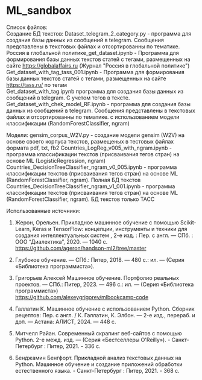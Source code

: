 # ML_sandbox
Список файлов:<br>
Создание БД текстов:
Dataset_telegram_2_category.py - программа для создания базы данных из сообщений в telegram. Сообщения представлены в текстовых файлах и отсортированны по тематике. <br>
Россия в глобальной политике_get_dataset.ipynb - Программа для формирования базы данных текстов статей с тегами, размещенных на сайте https://globalaffairs.ru (Журнал \"Россия в глобальной политике\")<br>
Get_dataset_with_tag_tass_001.ipynb - Программа для формирования базы данных текстов статей с тегами, размещенных на сайте https://tass.ru/ по тегам<br>
Get_dataset_with_tag.ipynb программа для создания базы данных из сообщений в telegram. С учетом тегов в тексте.
Get_dataset_with_chek_model_RF.ipynb - программа для создания базы данных из сообщений в telegram. Сообщения представлены в текстовых файлах и отсортированны по тематике. с использованием модели классификации (RandomForestClassifier, ngram) <br>

Модели:
gensim_corpus_W2V.py - создание модели gensim (W2V) на основе своего корпуса текстов, размещеных в тестовых файлах формата pdf, txt, fb2
Countries_LogReg_v005_with_ngram.ipynb - программа классификации текстов (присваивания тегов стран) на основе ML (LogisticRegression, ngram)
Countries_DecisionTreeClassifier_ngram_v0_005.ipynb - программа классификации текстов (присваивания тегов стран) на основе ML (RandomForestClassifier, ngram). Полная БД текстов
Countries_DecisionTreeClassifier_ngram_v1_001.ipynb - программа классификации текстов (присваивания тегов стран) на основе ML (RandomForestClassifier, ngram). БД текстов только ТАСС



Использованные источники:
 1. Жерон, Орельен. Прикладное машинное обучение с помощью Scikit-Learn, Keras и TensorFlow: концепции, инструменты и техники для создания интеллектуальных систем , 2-е изд. : Пер. с англ. — СПб. : ООО “Диалектика”, 2020. — 1040 с.<br>
https://github.com/ageron/handson-ml2/tree/master
2. Глубокое обучение. — СПб.: Питер, 2018. — 480 с.: ил. — (Серия «Библиотека программиста»).<br>

3. Григорьев Алексей Машинное обучение. Портфолио реальных проектов. — СПб.: Питер, 2023. — 496 с.: ил. — (Серия «Библиотека программиста»)<br>
https://github.com/alexeygrigorev/mlbookcamp-code
4. Галлатин К. Машинное обучение с использованием Python. Сборник рецептов: Пер. с англ. / К. Галлатин, К. Элбон. — 2-е изд., перераб. и доп. — Астана: АЛИСТ, 2024. — 448 с.
5. Митчелл Райан. Современный скрапинг веб-сайтов с помощью Python. 2-е межд. изд. — (Серия «Бестселлеры O'Reilly»). - Санкт-Петербург : Питер, 2021. - 336 с.
6. Бенджамин Бенгфорт. Прикладной анализ текстовых данных на Python. Машинное обучение и создание приложений обработки естественного языка. - Санкт-Петербург : Питер, 2021. - 368 с.
